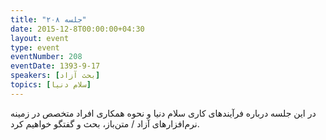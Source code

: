 ```yaml
---
title: "جلسه ۲۰۸"
date: 2015-12-8T00:00:00+04:30
layout: event
type: event
eventNumber: 208
eventDate: 1393-9-17
speakers: [بحث آزاد]
topics: [سلام دنیا]
---
```

در این جلسه درباره فرآیندهای کاری سلام دنیا و نحوه همکاری افراد متخصص در زمینه نرم‌افزارهای آزاد / متن‌باز، بحث و گفتگو خواهیم کرد.